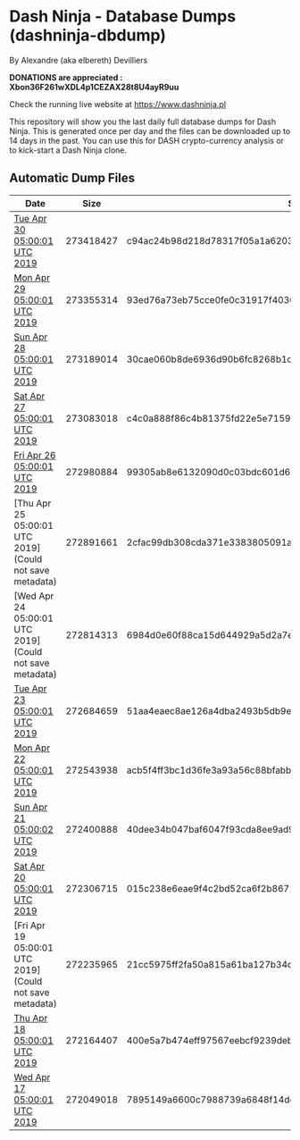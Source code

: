 # Dash Ninja - Database Dumps (dashninja-dbdump)
By Alexandre (aka elbereth) Devilliers

**DONATIONS are appreciated : Xbon36F261wXDL4p1CEZAX28t8U4ayR9uu**

Check the running live website at https://www.dashninja.pl

This repository will show you the last daily full database dumps for Dash Ninja. This is generated once per day and the files can be downloaded up to 14 days in the past.
You can use this for DASH crypto-currency analysis or to kick-start a Dash Ninja clone.


## Automatic Dump Files
| Date | Size | SHA256 |
|--|--|--|
| [Tue Apr 30 05:00:01 UTC 2019](https://transfer.sh/aM5wk/dashninja-dbdump-20190430070001.tar.bz2) | 273418427 | c94ac24b98d218d78317f05a1a620325863c136fad625ceda93a37b6da610b2f | 
| [Mon Apr 29 05:00:01 UTC 2019](https://transfer.sh/yzmaQ/dashninja-dbdump-20190429070001.tar.bz2) | 273355314 | 93ed76a73eb75cce0fe0c31917f4030d4f4b8d73de08cb8979eb2b1ccbb1f02c | 
| [Sun Apr 28 05:00:01 UTC 2019]() | 273189014 | 30cae060b8de6936d90b6fc8268b1c1fae1365d2fd7578ec68179c7fcf260cbe | 
| [Sat Apr 27 05:00:01 UTC 2019](https://transfer.sh/vCUrg/dashninja-dbdump-20190427070001.tar.bz2) | 273083018 | c4c0a888f86c4b81375fd22e5e7159a5a85505f4c6a15e928f727ec6342ad099 | 
| [Fri Apr 26 05:00:01 UTC 2019](https://transfer.sh/12uv4H/dashninja-dbdump-20190426070001.tar.bz2) | 272980884 | 99305ab8e6132090d0c03bdc601d6675c178645b1b30c7dcc71dda7de4d80d0b | 
| [Thu Apr 25 05:00:01 UTC 2019](Could not save metadata) | 272891661 | 2cfac99db308cda371e3383805091a1f31e9db315ac54f88065572b945b18fea | 
| [Wed Apr 24 05:00:01 UTC 2019](Could not save metadata) | 272814313 | 6984d0e60f88ca15d644929a5d2a7e14be2a2e0a1df7bbe0c44f99d3e2756292 | 
| [Tue Apr 23 05:00:01 UTC 2019](https://transfer.sh/CHAVk/dashninja-dbdump-20190423070001.tar.bz2) | 272684659 | 51aa4eaec8ae126a4dba2493b5db9e89f4bd0ef705f9f38eea1a295e613339df | 
| [Mon Apr 22 05:00:01 UTC 2019]() | 272543938 | acb5f4ff3bc1d36fe3a93a56c88bfabbd68b6b0da15c8cbe51262623bb85d217 | 
| [Sun Apr 21 05:00:02 UTC 2019](https://transfer.sh/zweJI/dashninja-dbdump-20190421070002.tar.bz2) | 272400888 | 40dee34b047baf6047f93cda8ee9ad95c38f16f80b1b77dceaf8e34b5ac3fce1 | 
| [Sat Apr 20 05:00:01 UTC 2019]() | 272306715 | 015c238e6eae9f4c2bd52ca6f2b8671d2586c1e93a0ebcf5dee1f533aae61598 | 
| [Fri Apr 19 05:00:01 UTC 2019](Could not save metadata) | 272235965 | 21cc5975ff2fa50a815a61ba127b34c5e770bd8c98846a0dc9dc5d00293db47a | 
| [Thu Apr 18 05:00:01 UTC 2019]() | 272164407 | 400e5a7b474eff97567eebcf9239deb07481931adaef98928094e617e928ffd1 | 
| [Wed Apr 17 05:00:01 UTC 2019](https://transfer.sh/vKqBe/dashninja-dbdump-20190417070001.tar.bz2) | 272049018 | 7895149a6600c7988739a6848f14dee5670b25239f02ad2ba7de95045b7478cc | 
